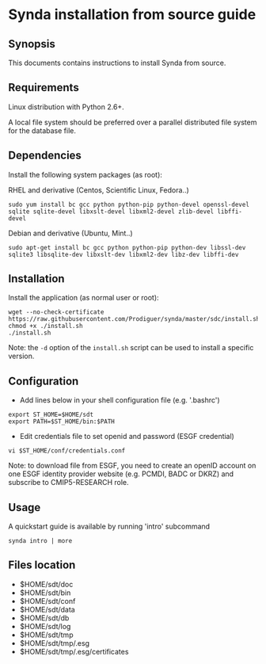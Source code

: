 # Synda installation from source guide

## Synopsis

This documents contains instructions to install Synda from source.

## Requirements

Linux distribution with Python 2.6+.

A local file system should be preferred over a parallel distributed file system
for the database file.

## Dependencies

Install the following system packages (as root):

RHEL and derivative (Centos, Scientific Linux, Fedora..)

```
sudo yum install bc gcc python python-pip python-devel openssl-devel sqlite sqlite-devel libxslt-devel libxml2-devel zlib-devel libffi-devel
```

Debian and derivative (Ubuntu, Mint..)

```
sudo apt-get install bc gcc python python-pip python-dev libssl-dev sqlite3 libsqlite-dev libxslt-dev libxml2-dev libz-dev libffi-dev
```

## Installation

Install the application (as normal user or root):

```
wget --no-check-certificate https://raw.githubusercontent.com/Prodiguer/synda/master/sdc/install.sh
chmod +x ./install.sh
./install.sh
```

Note: the ```-d``` option of the ```install.sh``` script can be used to install a specific version.

## Configuration

* Add lines below in your shell configuration file (e.g. '.bashrc')

```
export ST_HOME=$HOME/sdt
export PATH=$ST_HOME/bin:$PATH
```

* Edit credentials file to set openid and password (ESGF credential)

```
vi $ST_HOME/conf/credentials.conf
```

Note: to download file from ESGF, you need to create an openID account on one
ESGF identity provider website (e.g. PCMDI, BADC or DKRZ) and subscribe to
CMIP5-RESEARCH role.

## Usage

A quickstart guide is available by running 'intro' subcommand

```
synda intro | more
```

## Files location

* $HOME/sdt/doc
* $HOME/sdt/bin
* $HOME/sdt/conf
* $HOME/sdt/data
* $HOME/sdt/db
* $HOME/sdt/log
* $HOME/sdt/tmp
* $HOME/sdt/tmp/.esg
* $HOME/sdt/tmp/.esg/certificates
